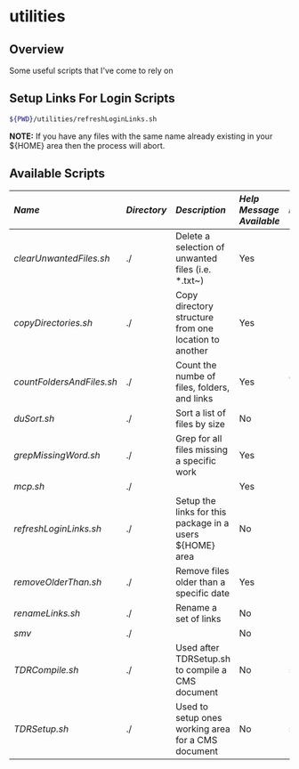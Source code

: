 utilities
=========

## Overview
Some useful scripts that I've come to rely on

## Setup Links For Login Scripts
```bash
${PWD}/utilities/refreshLoginLinks.sh
```

**NOTE:** If you have any files with the same name already existing in your ${HOME} area then the process will abort.

## Available Scripts
| *Name*                    | *Directory* | *Description*                                            | *Help Message Available* | *Example Usage*                   |
|:--------------------------|:------------|:---------------------------------------------------------|:-------------------------|:----------------------------------|
| _clearUnwantedFiles.sh_   | ./          | Delete a selection of unwanted files (i.e. \*.txt~)      | Yes                      |  ```./clearUnwantedFiles.sh -h``` |
| _copyDirectories.sh_      | ./          | Copy directory structure from one location to another    | Yes                      |  ```./copyDirectories.sh -h```    |
| _countFoldersAndFiles.sh_ | ./          | Count the numbe of files, folders, and links             | Yes                      |  ```countFoldersAndFiles.sh -h``` |
| _duSort.sh_               | ./          | Sort a list of files by size                             | No                       |                                   |
| _grepMissingWord.sh_      | ./          | Grep for all files missing a specific work               | Yes                      |                                   |
| _mcp.sh_                  | ./          |                                                          | Yes                      |                                   |
| _refreshLoginLinks.sh_    | ./          | Setup the links for this package in a users ${HOME} area | No                       |                                   |
| _removeOlderThan.sh_      | ./          | Remove files older than a specific date                  | Yes                      |                                   |
| _renameLinks.sh_          | ./          | Rename a set of links                                    | No                       |                                   |
| _smv_                     | ./          |                                                          | No                       |                                   |
| _TDRCompile.sh_           | ./          | Used after TDRSetup.sh to compile a CMS document         | No                       | ```source TDRCompile.sh```        |
| _TDRSetup.sh_             | ./          | Used to setup ones working area for a CMS document       | No                       | ```source TDRSetup.sh```          |
       